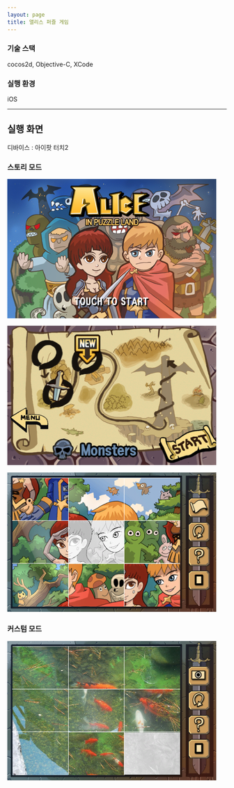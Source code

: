 ```yaml
---
layout: page
title: 앨리스 퍼즐 게임
---
```


### 기술 스택
cocos2d, Objective-C, XCode    

### 실행 환경
iOS  

---

## 실행 화면
디바이스 : 아이팟 터치2  

### 스토리 모드
![image](/assets/images/games/alice/1.png)

![image](/assets/images/games/alice/2.png)

![image](/assets/images/games/alice/3.png)

### 커스텀 모드
![image](/assets/images/games/alice/4.png)